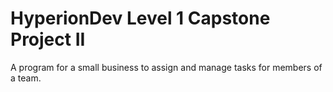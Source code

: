 # HyperionDev Level 1 Capstone Project II
A program for a small business to assign and manage tasks for  members of a team.

